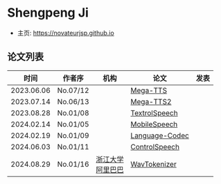 # Shengpeng Ji

- 主页: https://novateurjsp.github.io

## 论文列表

| 时间 | 作者序 | 机构 | 论文 | 发表 |
|:-:|:-:|---|---|---|
| 2023.06.06 | No.07/12 | | [Mega-TTS](../Models/Speech_LLM/2023.06.06_Mega-TTS.md) | |
| 2023.07.14 | No.06/13 | | [Mega-TTS2](../Models/Speech_LLM/2023.07.14_Mega-TTS2.md) | |
| 2023.08.28 | No.01/08 | | [TextrolSpeech](../Datasets/2023.08.28_TextrolSpeech.md) | |
| 2024.02.14 | No.01/05 | | [MobileSpeech](../Models/Speech_LLM/2024.02.14_MobileSpeech.md) | |
| 2024.02.19 | No.01/09 | | [Language-Codec](../Models/Speech_Neural_Codec/2024.02.19_Language-Codec.md) | |
| 2024.06.03 | No.01/11 | | [ControlSpeech](../Models/Speech_LLM/2024.06.03_ControlSpeech.md) | |
| 2024.08.29 | No.01/16 | [浙江大学](../Institutions/CHN-ZJU_浙江大学.md)<br> [阿里巴巴](../Institutions/CHN-Alibaba_阿里巴巴.md) | [WavTokenizer](../Models/Speech_Neural_Codec/2024.08.29_WavTokenizer.md) | |
